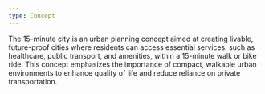 ```yaml
---
type: Concept
---
```


The 15-minute city is an urban planning concept aimed at creating livable, future-proof cities where residents can access essential services, such as healthcare, public transport, and amenities, within a 15-minute walk or bike ride. This concept emphasizes the importance of compact, walkable urban environments to enhance quality of life and reduce reliance on private transportation.
